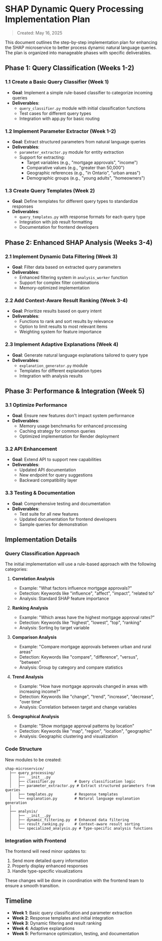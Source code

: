 # SHAP Dynamic Query Processing Implementation Plan

> Created: May 16, 2025

This document outlines the step-by-step implementation plan for enhancing the SHAP microservice to better process dynamic natural language queries. The plan is organized into manageable phases with specific deliverables.

## Phase 1: Query Classification (Weeks 1-2)

### 1.1 Create a Basic Query Classifier (Week 1)
- **Goal**: Implement a simple rule-based classifier to categorize incoming queries
- **Deliverables**:
  - `query_classifier.py` module with initial classification functions
  - Test cases for different query types
  - Integration with app.py for basic routing

### 1.2 Implement Parameter Extractor (Week 1-2)
- **Goal**: Extract structured parameters from natural language queries
- **Deliverables**:
  - `parameter_extractor.py` module for entity extraction
  - Support for extracting:
    - Target variables (e.g., "mortgage approvals", "income")
    - Comparative values (e.g., "greater than 50,000")
    - Geographic references (e.g., "in Ontario", "urban areas")
    - Demographic groups (e.g., "young adults", "homeowners")

### 1.3 Create Query Templates (Week 2)
- **Goal**: Define templates for different query types to standardize responses
- **Deliverables**:
  - `query_templates.py` with response formats for each query type
  - Integration with job result formatting
  - Documentation for frontend developers

## Phase 2: Enhanced SHAP Analysis (Weeks 3-4)

### 2.1 Implement Dynamic Data Filtering (Week 3)
- **Goal**: Filter data based on extracted query parameters
- **Deliverables**:
  - Enhanced filtering system in `analysis_worker` function
  - Support for complex filter combinations
  - Memory-optimized implementation

### 2.2 Add Context-Aware Result Ranking (Week 3-4)
- **Goal**: Prioritize results based on query intent
- **Deliverables**:
  - Functions to rank and sort results by relevance
  - Option to limit results to most relevant items
  - Weighting system for feature importance

### 2.3 Implement Adaptive Explanations (Week 4)
- **Goal**: Generate natural language explanations tailored to query type
- **Deliverables**:
  - `explanation_generator.py` module
  - Templates for different explanation types
  - Integration with analysis results

## Phase 3: Performance & Integration (Week 5)

### 3.1 Optimize Performance
- **Goal**: Ensure new features don't impact system performance
- **Deliverables**:
  - Memory usage benchmarks for enhanced processing
  - Caching strategy for common queries
  - Optimized implementation for Render deployment

### 3.2 API Enhancement
- **Goal**: Extend API to support new capabilities
- **Deliverables**:
  - Updated API documentation
  - New endpoint for query suggestions
  - Backward compatibility layer

### 3.3 Testing & Documentation
- **Goal**: Comprehensive testing and documentation
- **Deliverables**:
  - Test suite for all new features
  - Updated documentation for frontend developers
  - Sample queries for demonstration

## Implementation Details

### Query Classification Approach

The initial implementation will use a rule-based approach with the following categories:

1. **Correlation Analysis** 
   - Example: "What factors influence mortgage approvals?"
   - Detection: Keywords like "influence", "affect", "impact", "related to"
   - Analysis: Standard SHAP feature importance

2. **Ranking Analysis**
   - Example: "Which areas have the highest mortgage approval rates?"
   - Detection: Keywords like "highest", "lowest", "top", "ranking"
   - Analysis: Sorting by target variable

3. **Comparison Analysis**
   - Example: "Compare mortgage approvals between urban and rural areas"
   - Detection: Keywords like "compare", "difference", "versus", "between"
   - Analysis: Group by category and compare statistics

4. **Trend Analysis**
   - Example: "How have mortgage approvals changed in areas with increasing income?"
   - Detection: Keywords like "change", "trend", "increase", "decrease", "over time"
   - Analysis: Correlation between target and change variables

5. **Geographical Analysis**
   - Example: "Show mortgage approval patterns by location"
   - Detection: Keywords like "map", "region", "location", "geographic"
   - Analysis: Geographic clustering and visualization

### Code Structure

New modules to be created:

```
shap-microservice/
  ├── query_processing/
  │   ├── __init__.py
  │   ├── classifier.py         # Query classification logic
  │   ├── parameter_extractor.py # Extract structured parameters from queries
  │   ├── templates.py          # Response templates
  │   └── explanation.py        # Natural language explanation generation
  │
  ├── analysis/
  │   ├── __init__.py
  │   ├── dynamic_filtering.py  # Enhanced data filtering
  │   ├── result_ranking.py     # Context-aware result sorting
  │   └── specialized_analysis.py # Type-specific analysis functions
```

### Integration with Frontend

The frontend will need minor updates to:

1. Send more detailed query information
2. Properly display enhanced responses
3. Handle type-specific visualizations

These changes will be done in coordination with the frontend team to ensure a smooth transition.

## Timeline

- **Week 1**: Basic query classification and parameter extraction
- **Week 2**: Response templates and initial integration
- **Week 3**: Dynamic filtering and result ranking
- **Week 4**: Adaptive explanations
- **Week 5**: Performance optimization, testing, and documentation
